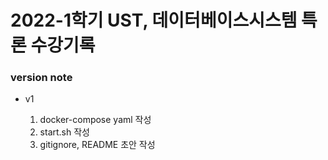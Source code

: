
# 2022-1학기 UST, 데이터베이스시스템 특론 수강기록

### version note

- v1

   1. docker-compose yaml 작성
   2. start.sh 작성
   3. gitignore, README 초안 작성 